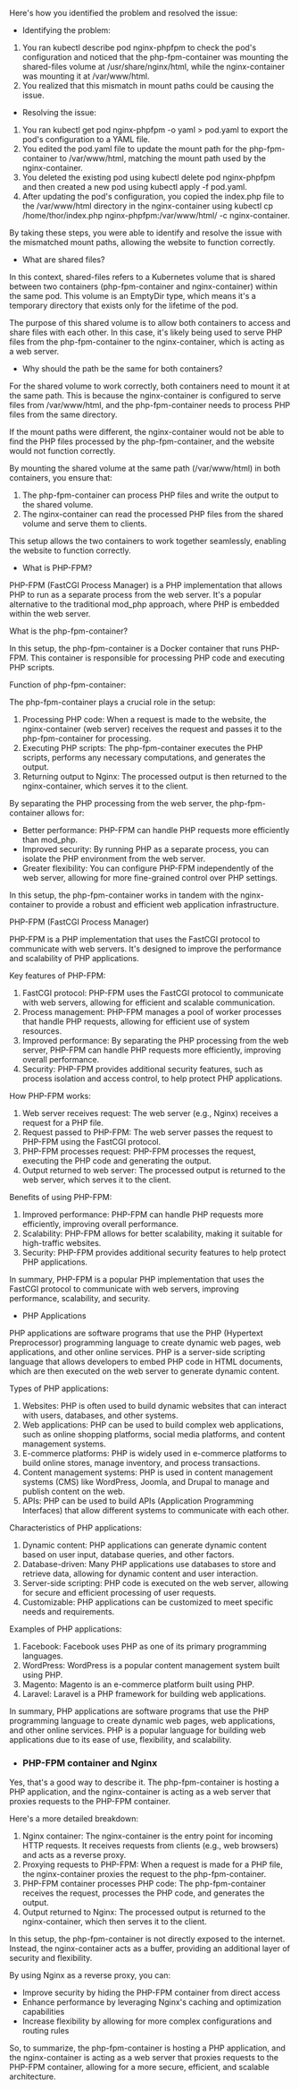 Here's how you identified the problem and resolved the issue:

- Identifying the problem:

1. You ran kubectl describe pod nginx-phpfpm to check the pod's configuration and noticed that the php-fpm-container was mounting the shared-files volume at /usr/share/nginx/html, while the nginx-container was mounting it at /var/www/html.
2. You realized that this mismatch in mount paths could be causing the issue.

- Resolving the issue:

1. You ran kubectl get pod nginx-phpfpm -o yaml > pod.yaml to export the pod's configuration to a YAML file.
2. You edited the pod.yaml file to update the mount path for the php-fpm-container to /var/www/html, matching the mount path used by the nginx-container.
3. You deleted the existing pod using kubectl delete pod nginx-phpfpm and then created a new pod using kubectl apply -f pod.yaml.
4. After updating the pod's configuration, you copied the index.php file to the /var/www/html directory in the nginx-container using kubectl cp /home/thor/index.php nginx-phpfpm:/var/www/html/ -c nginx-container.

By taking these steps, you were able to identify and resolve the issue with the mismatched mount paths, allowing the website to function correctly.


- What are shared files?

In this context, shared-files refers to a Kubernetes volume that is shared between two containers (php-fpm-container and nginx-container) within the same pod. This volume is an EmptyDir type, which means it's a temporary directory that exists only for the lifetime of the pod.

The purpose of this shared volume is to allow both containers to access and share files with each other. In this case, it's likely being used to serve PHP files from the php-fpm-container to the nginx-container, which is acting as a web server.

- Why should the path be the same for both containers?

For the shared volume to work correctly, both containers need to mount it at the same path. This is because the nginx-container is configured to serve files from /var/www/html, and the php-fpm-container needs to process PHP files from the same directory.

If the mount paths were different, the nginx-container would not be able to find the PHP files processed by the php-fpm-container, and the website would not function correctly.

By mounting the shared volume at the same path (/var/www/html) in both containers, you ensure that:

1. The php-fpm-container can process PHP files and write the output to the shared volume.
2. The nginx-container can read the processed PHP files from the shared volume and serve them to clients.

This setup allows the two containers to work together seamlessly, enabling the website to function correctly.


- What is PHP-FPM?

PHP-FPM (FastCGI Process Manager) is a PHP implementation that allows PHP to run as a separate process from the web server. It's a popular alternative to the traditional mod_php approach, where PHP is embedded within the web server.

What is the php-fpm-container?

In this setup, the php-fpm-container is a Docker container that runs PHP-FPM. This container is responsible for processing PHP code and executing PHP scripts.

Function of php-fpm-container:

The php-fpm-container plays a crucial role in the setup:

1. Processing PHP code: When a request is made to the website, the nginx-container (web server) receives the request and passes it to the php-fpm-container for processing.
2. Executing PHP scripts: The php-fpm-container executes the PHP scripts, performs any necessary computations, and generates the output.
3. Returning output to Nginx: The processed output is then returned to the nginx-container, which serves it to the client.

By separating the PHP processing from the web server, the php-fpm-container allows for:

- Better performance: PHP-FPM can handle PHP requests more efficiently than mod_php.
- Improved security: By running PHP as a separate process, you can isolate the PHP environment from the web server.
- Greater flexibility: You can configure PHP-FPM independently of the web server, allowing for more fine-grained control over PHP settings.

In this setup, the php-fpm-container works in tandem with the nginx-container to provide a robust and efficient web application infrastructure.

PHP-FPM (FastCGI Process Manager)

PHP-FPM is a PHP implementation that uses the FastCGI protocol to communicate with web servers. It's designed to improve the performance and scalability of PHP applications.

Key features of PHP-FPM:

1. FastCGI protocol: PHP-FPM uses the FastCGI protocol to communicate with web servers, allowing for efficient and scalable communication.
2. Process management: PHP-FPM manages a pool of worker processes that handle PHP requests, allowing for efficient use of system resources.
3. Improved performance: By separating the PHP processing from the web server, PHP-FPM can handle PHP requests more efficiently, improving overall performance.
4. Security: PHP-FPM provides additional security features, such as process isolation and access control, to help protect PHP applications.

How PHP-FPM works:

1. Web server receives request: The web server (e.g., Nginx) receives a request for a PHP file.
2. Request passed to PHP-FPM: The web server passes the request to PHP-FPM using the FastCGI protocol.
3. PHP-FPM processes request: PHP-FPM processes the request, executing the PHP code and generating the output.
4. Output returned to web server: The processed output is returned to the web server, which serves it to the client.

Benefits of using PHP-FPM:

1. Improved performance: PHP-FPM can handle PHP requests more efficiently, improving overall performance.
2. Scalability: PHP-FPM allows for better scalability, making it suitable for high-traffic websites.
3. Security: PHP-FPM provides additional security features to help protect PHP applications.

In summary, PHP-FPM is a popular PHP implementation that uses the FastCGI protocol to communicate with web servers, improving performance, scalability, and security.


- PHP Applications

PHP applications are software programs that use the PHP (Hypertext Preprocessor) programming language to create dynamic web pages, web applications, and other online services. PHP is a server-side scripting language that allows developers to embed PHP code in HTML documents, which are then executed on the web server to generate dynamic content.

Types of PHP applications:

1. Websites: PHP is often used to build dynamic websites that can interact with users, databases, and other systems.
2. Web applications: PHP can be used to build complex web applications, such as online shopping platforms, social media platforms, and content management systems.
3. E-commerce platforms: PHP is widely used in e-commerce platforms to build online stores, manage inventory, and process transactions.
4. Content management systems: PHP is used in content management systems (CMS) like WordPress, Joomla, and Drupal to manage and publish content on the web.
5. APIs: PHP can be used to build APIs (Application Programming Interfaces) that allow different systems to communicate with each other.

Characteristics of PHP applications:

1. Dynamic content: PHP applications can generate dynamic content based on user input, database queries, and other factors.
2. Database-driven: Many PHP applications use databases to store and retrieve data, allowing for dynamic content and user interaction.
3. Server-side scripting: PHP code is executed on the web server, allowing for secure and efficient processing of user requests.
4. Customizable: PHP applications can be customized to meet specific needs and requirements.

Examples of PHP applications:

1. Facebook: Facebook uses PHP as one of its primary programming languages.
2. WordPress: WordPress is a popular content management system built using PHP.
3. Magento: Magento is an e-commerce platform built using PHP.
4. Laravel: Laravel is a PHP framework for building web applications.

In summary, PHP applications are software programs that use the PHP programming language to create dynamic web pages, web applications, and other online services. PHP is a popular language for building web applications due to its ease of use, flexibility, and scalability.

- ### PHP-FPM container and Nginx

Yes, that's a good way to describe it. The php-fpm-container is hosting a PHP application, and the nginx-container is acting as a web server that proxies requests to the PHP-FPM container.

Here's a more detailed breakdown:

1. Nginx container: The nginx-container is the entry point for incoming HTTP requests. It receives requests from clients (e.g., web browsers) and acts as a reverse proxy.
2. Proxying requests to PHP-FPM: When a request is made for a PHP file, the nginx-container proxies the request to the php-fpm-container.
3. PHP-FPM container processes PHP code: The php-fpm-container receives the request, processes the PHP code, and generates the output.
4. Output returned to Nginx: The processed output is returned to the nginx-container, which then serves it to the client.

In this setup, the php-fpm-container is not directly exposed to the internet. Instead, the nginx-container acts as a buffer, providing an additional layer of security and flexibility.

By using Nginx as a reverse proxy, you can:

- Improve security by hiding the PHP-FPM container from direct access
- Enhance performance by leveraging Nginx's caching and optimization capabilities
- Increase flexibility by allowing for more complex configurations and routing rules

So, to summarize, the php-fpm-container is hosting a PHP application, and the nginx-container is acting as a web server that proxies requests to the PHP-FPM container, allowing for a more secure, efficient, and scalable architecture.
